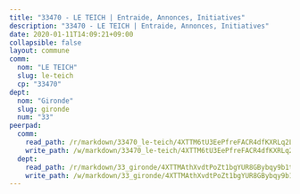 ```yaml
---
title: "33470 - LE TEICH | Entraide, Annonces, Initiatives"
description: "33470 - LE TEICH | Entraide, Annonces, Initiatives"
date: 2020-01-11T14:09:21+09:00
collapsible: false
layout: commune
comm:
  nom: "LE TEICH"
  slug: le-teich
  cp: "33470"
dept:
  nom: "Gironde"
  slug: gironde
  num: "33"
peerpad:
  comm:
    read_path: /r/markdown/33470_le-teich/4XTTM6tU3EePfreFACR4dfKXRLq2L3Gzg8tr8ofanxXsNJcEm
    write_path: /w/markdown/33470_le-teich/4XTTM6tU3EePfreFACR4dfKXRLq2L3Gzg8tr8ofanxXsNJcEm-K3TgUgEBhTsjikdyo9JHu5tvE4hKWQNBb12fgKzE5Tox1RVcW5RoiwkA8CLJ7kfMgxt37br5XBBVoyCjKuG4foyHTGycNRP9WyGxwbY7MqD3gThpUBaA1xgEHKmAGa9djZ32qH1s
  dept:
    read_path: /r/markdown/33_gironde/4XTTMAthXvdtPoZt1bgYUR8GBybqy9b1tLUaaKDw5iKj57LRt
    write_path: /w/markdown/33_gironde/4XTTMAthXvdtPoZt1bgYUR8GBybqy9b1tLUaaKDw5iKj57LRt-K3TgU8ogmN5s8hbKrZhkV9P1KQiFepNWXjoYRvdMTW1jt7eRXTmrjG677tN9mcUTsALjzYGgb8mvcrYPJn2Jd8cTiBmF9aZcbgdcQL1kzCPJnSf6X8tpEcGPdTr5qT6cQqEpt6oQ
---
```


